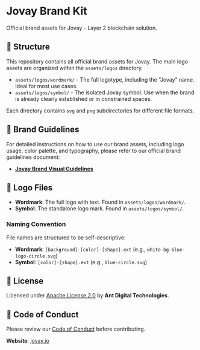 # Jovay Brand Kit

Official brand assets for Jovay - Layer 2 blockchain solution.

## 📁 Structure

This repository contains all official brand assets for Jovay. The main logo assets are organized within the `assets/logos` directory.

- `assets/logos/wordmark/` - The full logotype, including the "Jovay" name. Ideal for most use cases.
- `assets/logos/symbol/` - The isolated Jovay symbol. Use when the brand is already clearly established or in constrained spaces.

Each directory contains `svg` and `png` subdirectories for different file formats.

## 📖 Brand Guidelines

For detailed instructions on how to use our brand assets, including logo usage, color palette, and typography, please refer to our official brand guidelines document:

- **[Jovay Brand Visual Guidelines](./guidelines/jovay_brand_visual_guidelines.pdf)**

## 🎨 Logo Files

- **Wordmark**: The full logo with text. Found in `assets/logos/wordmark/`.
- **Symbol**: The standalone logo mark. Found in `assets/logos/symbol/`.

### Naming Convention

File names are structured to be self-descriptive:

- **Wordmark**: `[background]-[color]-[shape].ext` (e.g., `white-bg-blue-logo-circle.svg`)
- **Symbol**: `[color]-[shape].ext` (e.g., `blue-circle.svg`)

## 📄 License

Licensed under [Apache License 2.0](LICENSE) by **Ant Digital Technologies**.

## 🤝 Code of Conduct

Please review our [Code of Conduct](CODE_OF_CONDUCT.md) before contributing.

**Website**: [jovay.io](https://jovay.io)
